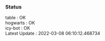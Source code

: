 ### Status


table : OK  
hogwarts : OK  
icy-bot : OK  
Latest Update : 2022-03-08 06:10:12.468734
